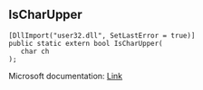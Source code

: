 ## IsCharUpper

```
[DllImport("user32.dll", SetLastError = true)]
public static extern bool IsCharUpper(
   char ch
);
```

Microsoft documentation: [Link](https://docs.microsoft.com/en-us/windows/win32/api/winuser/nf-winuser-ischaruppera)
